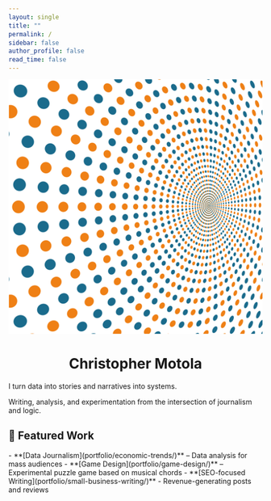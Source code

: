 ```yaml
---
layout: single
title: ""
permalink: /
sidebar: false
author_profile: false
read_time: false
---
```

<div style="position: relative; overflow; hidden;">
  <img src="/assets/images/dotted-pattern-art.svg" alt="style="position: absolute; top: 0; left: 0; width: 100%; opacity: 0.08; z-index: 0;"/>
  <div class="hero-block">
    <div class="hero-intro">
      <h1 style="text-align: center;">Christopher Motola</h1>
      <p>I turn data into stories and narratives into systems.</p>
      <p>Writing, analysis, and experimentation from the intersection of journalism and logic.</p>
    </div>
  </div>
</div>

<h2 class="section-header">📂 Featured Work</h2>  
- **[Data Journalism](portfolio/economic-trends/)** – Data analysis for mass audiences  
- **[Game Design](portfolio/game-design/)** – Experimental puzzle game based on musical chords
- **[SEO-focused Writing](portfolio/small-business-writing/)** - Revenue-generating posts and reviews 

